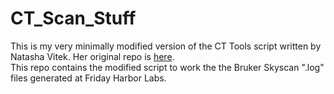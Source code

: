 # CT_Scan_Stuff
This is my very minimally modified version of the CT Tools script written by Natasha Vitek. Her original repo is [here](https://github.com/nsvitek/CT_tools).   
This repo contains the modified script to work the the Bruker Skyscan ".log" files generated at Friday Harbor Labs.
